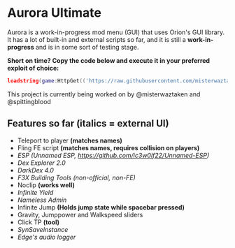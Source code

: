 # Aurora Ultimate
Aurora is a work-in-progress mod menu (GUI) that uses Orion's GUI library.
It has a lot of built-in and external scripts so far, and it is still a **work-in-progress** and is in some sort of testing stage.

**Short on time? Copy the code below and execute it in your preferred exploit of choice:**

```lua
loadstring(game:HttpGet(('https://raw.githubusercontent.com/misterwaztaken/aurora/main/aurora-latest.lua')))()
```

This project is currently being worked on by @misterwaztaken and @spittingblood

## Features so far (italics = external UI)

- Teleport to player **(matches names)**
- Fling FE script **(matches names, requires collision on players)**
- *ESP (Unnamed ESP, https://github.com/ic3w0lf22/Unnamed-ESP)*
- *Dex Explorer 2.0*
- *DarkDex 4.0*
- *F3X Building Tools (non-official, non-FE)*
- Noclip **(works well)**
- *Infinite Yield*
- *Nameless Admin*
- Infinite Jump **(Holds jump state while spacebar pressed)**
- Gravity, Jumppower and Walkspeed sliders 
- Click TP **(tool)**
- *SynSaveInstance*
- *Edge's audio logger*
